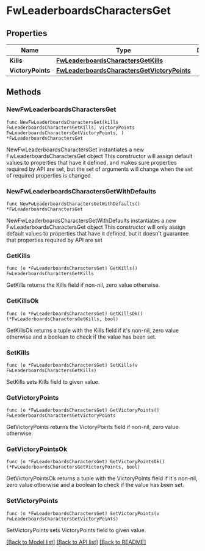 # FwLeaderboardsCharactersGet

## Properties

Name | Type | Description | Notes
------------ | ------------- | ------------- | -------------
**Kills** | [**FwLeaderboardsCharactersGetKills**](FwLeaderboardsCharactersGetKills.md) |  | 
**VictoryPoints** | [**FwLeaderboardsCharactersGetVictoryPoints**](FwLeaderboardsCharactersGetVictoryPoints.md) |  | 

## Methods

### NewFwLeaderboardsCharactersGet

`func NewFwLeaderboardsCharactersGet(kills FwLeaderboardsCharactersGetKills, victoryPoints FwLeaderboardsCharactersGetVictoryPoints, ) *FwLeaderboardsCharactersGet`

NewFwLeaderboardsCharactersGet instantiates a new FwLeaderboardsCharactersGet object
This constructor will assign default values to properties that have it defined,
and makes sure properties required by API are set, but the set of arguments
will change when the set of required properties is changed

### NewFwLeaderboardsCharactersGetWithDefaults

`func NewFwLeaderboardsCharactersGetWithDefaults() *FwLeaderboardsCharactersGet`

NewFwLeaderboardsCharactersGetWithDefaults instantiates a new FwLeaderboardsCharactersGet object
This constructor will only assign default values to properties that have it defined,
but it doesn't guarantee that properties required by API are set

### GetKills

`func (o *FwLeaderboardsCharactersGet) GetKills() FwLeaderboardsCharactersGetKills`

GetKills returns the Kills field if non-nil, zero value otherwise.

### GetKillsOk

`func (o *FwLeaderboardsCharactersGet) GetKillsOk() (*FwLeaderboardsCharactersGetKills, bool)`

GetKillsOk returns a tuple with the Kills field if it's non-nil, zero value otherwise
and a boolean to check if the value has been set.

### SetKills

`func (o *FwLeaderboardsCharactersGet) SetKills(v FwLeaderboardsCharactersGetKills)`

SetKills sets Kills field to given value.


### GetVictoryPoints

`func (o *FwLeaderboardsCharactersGet) GetVictoryPoints() FwLeaderboardsCharactersGetVictoryPoints`

GetVictoryPoints returns the VictoryPoints field if non-nil, zero value otherwise.

### GetVictoryPointsOk

`func (o *FwLeaderboardsCharactersGet) GetVictoryPointsOk() (*FwLeaderboardsCharactersGetVictoryPoints, bool)`

GetVictoryPointsOk returns a tuple with the VictoryPoints field if it's non-nil, zero value otherwise
and a boolean to check if the value has been set.

### SetVictoryPoints

`func (o *FwLeaderboardsCharactersGet) SetVictoryPoints(v FwLeaderboardsCharactersGetVictoryPoints)`

SetVictoryPoints sets VictoryPoints field to given value.



[[Back to Model list]](../README.md#documentation-for-models) [[Back to API list]](../README.md#documentation-for-api-endpoints) [[Back to README]](../README.md)


